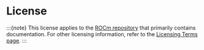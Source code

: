 # License

:::{note}
This license applies to the [ROCm repository](https://github.com/RadeonOpenCompute/ROCm) that
primarily contains documentation. For other licensing information, refer to the
[Licensing Terms page](./licensing).
:::

```{include} ../../LICENSE
```

```{include} ./licensing.md
```
